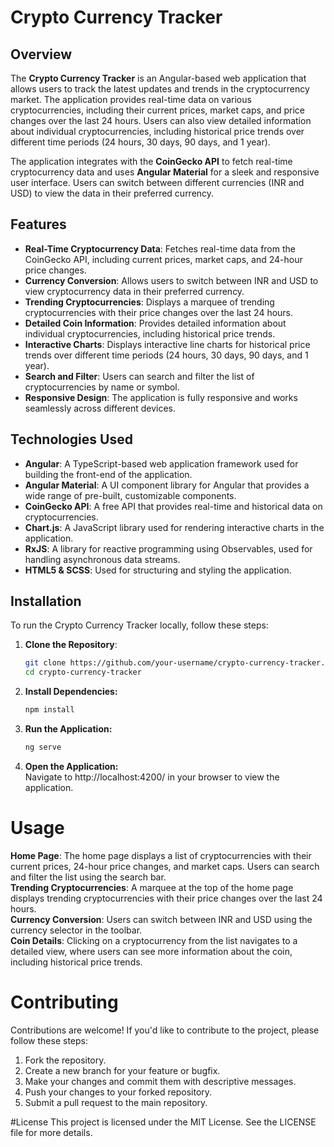 # Crypto Currency Tracker

## Overview

The **Crypto Currency Tracker** is an Angular-based web application that allows users to track the latest updates and trends in the cryptocurrency market. The application provides real-time data on various cryptocurrencies, including their current prices, market caps, and price changes over the last 24 hours. Users can also view detailed information about individual cryptocurrencies, including historical price trends over different time periods (24 hours, 30 days, 90 days, and 1 year).

The application integrates with the **CoinGecko API** to fetch real-time cryptocurrency data and uses **Angular Material** for a sleek and responsive user interface. Users can switch between different currencies (INR and USD) to view the data in their preferred currency.

## Features

- **Real-Time Cryptocurrency Data**: Fetches real-time data from the CoinGecko API, including current prices, market caps, and 24-hour price changes.
- **Currency Conversion**: Allows users to switch between INR and USD to view cryptocurrency data in their preferred currency.
- **Trending Cryptocurrencies**: Displays a marquee of trending cryptocurrencies with their price changes over the last 24 hours.
- **Detailed Coin Information**: Provides detailed information about individual cryptocurrencies, including historical price trends.
- **Interactive Charts**: Displays interactive line charts for historical price trends over different time periods (24 hours, 30 days, 90 days, and 1 year).
- **Search and Filter**: Users can search and filter the list of cryptocurrencies by name or symbol.
- **Responsive Design**: The application is fully responsive and works seamlessly across different devices.

## Technologies Used

- **Angular**: A TypeScript-based web application framework used for building the front-end of the application.
- **Angular Material**: A UI component library for Angular that provides a wide range of pre-built, customizable components.
- **CoinGecko API**: A free API that provides real-time and historical data on cryptocurrencies.
- **Chart.js**: A JavaScript library used for rendering interactive charts in the application.
- **RxJS**: A library for reactive programming using Observables, used for handling asynchronous data streams.
- **HTML5 & SCSS**: Used for structuring and styling the application.

## Installation

To run the Crypto Currency Tracker locally, follow these steps:

1. **Clone the Repository**:
   ```bash
   git clone https://github.com/your-username/crypto-currency-tracker.git
   cd crypto-currency-tracker
2. **Install Dependencies:**
   ```bash
   npm install
3. **Run the Application:**
   ```bash
   ng serve
4. **Open the Application:**<br>
   Navigate to http://localhost:4200/ in your browser to view the application.

# Usage

**Home Page**: The home page displays a list of cryptocurrencies with their current prices, 24-hour price changes, and market caps. Users can search and filter the list using the search bar.<br>
**Trending Cryptocurrencies**: A marquee at the top of the home page displays trending cryptocurrencies with their price changes over the last 24 hours.<br>
**Currency Conversion**: Users can switch between INR and USD using the currency selector in the toolbar.<br>
**Coin Details**: Clicking on a cryptocurrency from the list navigates to a detailed view, where users can see more information about the coin, including historical price trends.<br>

# Contributing
Contributions are welcome! If you'd like to contribute to the project, please follow these steps:

1. Fork the repository.
2. Create a new branch for your feature or bugfix.
3. Make your changes and commit them with descriptive messages.
4. Push your changes to your forked repository.
5. Submit a pull request to the main repository.

#License
This project is licensed under the MIT License. See the LICENSE file for more details.
